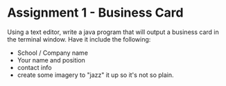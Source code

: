 # Assignment 1 - Business Card
Using a text editor, write a java program that will output a business card in the terminal window. Have it include the following:

- School / Company name
- Your name and position
- contact info
- create some imagery to "jazz" it up so it's not so plain.